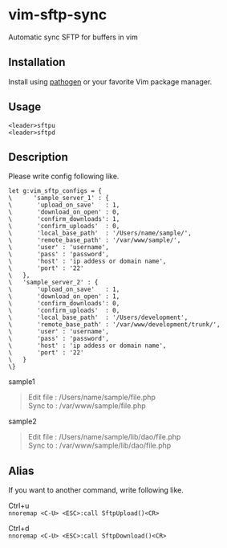 vim-sftp-sync
============

Automatic sync SFTP for buffers in vim


Installation
----

Install using [pathogen] or your favorite Vim package manager.

Usage
----
    <leader>sftpu
    <leader>sftpd

Description
----

Please write config following like.

    let g:vim_sftp_configs = {
    \      'sample_server_1' : {
    \    	'upload_on_save'   : 1,
    \    	'download_on_open' : 0,
    \    	'confirm_downloads': 1,
    \    	'confirm_uploads'  : 0,
    \		'local_base_path'  : '/Users/name/sample/',
    \		'remote_base_path' : '/var/www/sample/',
    \		'user' : 'username',
    \		'pass' : 'password',
    \		'host' : 'ip addess or domain name',
    \		'port' : '22'
    \	},
    \	'sample_server_2' : {
    \       'upload_on_save'   : 1,
    \    	'download_on_open' : 1,
    \    	'confirm_downloads': 0,
    \    	'confirm_uploads'  : 0,
    \		'local_base_path'  : '/Users/development',
    \		'remote_base_path' : '/var/www/development/trunk/',
    \		'user' : 'username',
    \		'pass' : 'password',
    \		'host' : 'ip addess or domain name',
    \		'port' : '22'
    \	}
    \}

sample1
 > Edit file : /Users/name/sample/file.php  
 > Sync to : /var/www/sample/file.php

sample2
 > Edit file : /Users/name/sample/lib/dao/file.php  
 > Sync to : /var/www/sample/lib/dao/file.php

Alias
----
  
If you want to another command, write following like.

Ctrl+u  
    `nnoremap <C-U> <ESC>:call SftpUpload()<CR>`
    
Ctrl+d  
    `nnoremap <C-U> <ESC>:call SftpDownload()<CR>`
    
[pathogen]:https://github.com/tpope/vim-pathogen/
